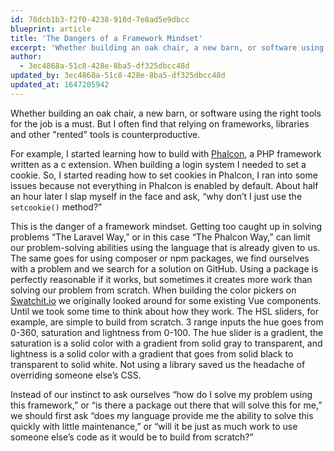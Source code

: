 ```yaml
---
id: 78dcb1b3-f2f0-4238-910d-7e8ad5e9dbcc
blueprint: article
title: 'The Dangers of a Framework Mindset'
excerpt: 'Whether building an oak chair, a new barn, or software using the right tools for the job is a must. But I often find that relying on frameworks, libraries'
author:
  - 3ec4868a-51c8-428e-8ba5-df325dbcc48d
updated_by: 3ec4868a-51c8-428e-8ba5-df325dbcc48d
updated_at: 1647205942
---
```

Whether building an oak chair, a new barn, or software using the right tools for the job is a must. But I often find that relying on frameworks, libraries and other "rented" tools is counterproductive.

For example, I started learning how to build with [Phalcon](https://phalcon.io), a PHP framework written as a c extension. When building a login system I needed to set a cookie. So, I started reading how to set cookies in Phalcon, I ran into some issues because not everything in Phalcon is enabled by default. About half an hour later I slap myself in the face and ask, “why don’t I just use the `setcookie()` method?”

This is the danger of a framework mindset.
Getting too caught up in solving problems “The Laravel Way,” or in this case “The Phalcon Way,” can limit our problem-solving abilities using the language that is already given to us. The same goes for using composer or npm packages, we find ourselves with a problem and we search for a solution on GitHub.  Using a package is perfectly reasonable if it works, but sometimes it creates more work than solving our problem from scratch.
When building the color pickers on [Swatchit.io](https://swatchit.io) we originally looked around for some existing Vue components. Until we took some time to think about how they work. The HSL sliders, for example, are simple to build from scratch.
3 range inputs the hue goes from 0-360, saturation and lightness from 0-100.
The hue slider is a gradient, the saturation is a solid color with a gradient from solid gray to transparent, and lightness is a solid color with a gradient that goes from solid black to transparent to solid white.
Not using a library saved us the headache of overriding someone else’s CSS.

Instead of our instinct to ask ourselves “how do I solve my problem using this framework,” or “is there a package out there that will solve this for me,” we should first ask “does my language provide me the ability to solve this quickly with little maintenance,” or “will it be just as much work to use someone else’s code as it would be to build from scratch?”